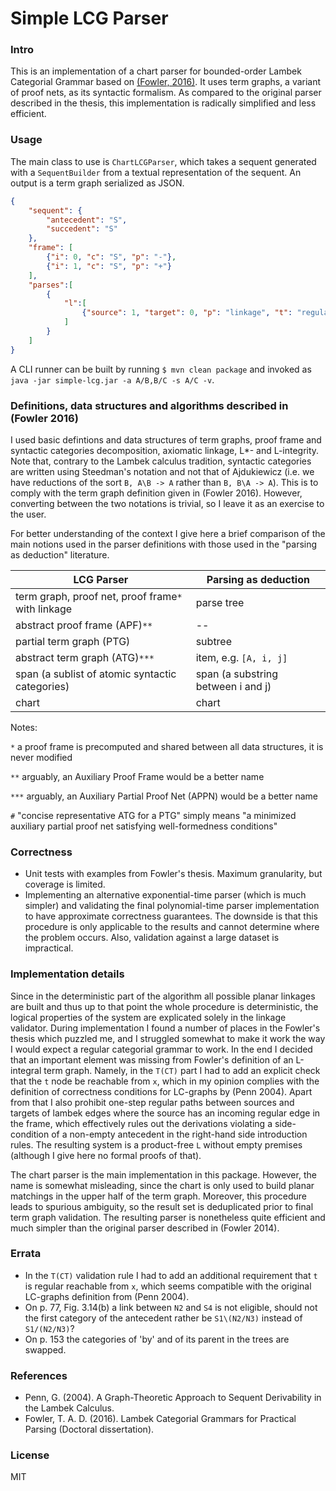 # Simple LCG Parser


### Intro

This is an implementation of a chart parser for bounded-order Lambek Categorial Grammar based on [(Fowler, 2016)](https://tspace.library.utoronto.ca/bitstream/1807/73006/1/Fowler_Timothy_A_201606_PhD_thesis.pdf).
It uses term graphs, a variant of proof nets, as its syntactic formalism. As compared to the original parser 
described in the thesis, this implementation is radically simplified and less efficient. 


### Usage

The main class to use is `ChartLCGParser`, which takes a sequent generated with a `SequentBuilder` from a textual 
representation of the sequent. An output is a term graph serialized as JSON. 

```json
{
    "sequent": {
        "antecedent": "S",
        "succedent": "S"
    },
    "frame": [
        {"i": 0, "c": "S", "p": "-"},
        {"i": 1, "c": "S", "p": "+"}
    ],
    "parses":[
        {
            "l":[
                {"source": 1, "target": 0, "p": "linkage", "t": "regular"}
            ]
        }
    ]
}

```

A CLI runner can be built by running `$ mvn clean package` and invoked as `java -jar simple-lcg.jar -a A/B,B/C -s A/C -v`.


### Definitions, data structures and algorithms described in (Fowler 2016)

I used basic defintions and data structures of term graphs, proof frame and syntactic categories decomposition, 
axiomatic linkage, L*- and L-integrity. Note that, contrary to the Lambek calculus tradition, syntactic categories are 
written using Steedman's notation and not that of Ajdukiewicz (i.e. we have reductions of the sort `B, A\B -> A` 
rather than `B, B\A -> A`). This is to comply with the term graph definition given in (Fowler 2016). However, 
converting between the two notations is trivial, so I leave it as an exercise to the user.     

For better understanding of the context I give here a brief comparison of the main notions used in the parser 
definitions with those used in the "parsing as deduction" literature.

| LCG Parser                                             |   Parsing as deduction                 |
|--------------------------------------------------------|----------------------------------------|
| term graph, proof net, proof frame`*` with linkage     |   parse tree                           |
| abstract proof frame (APF)`**`                         |   --                                   |
| partial term graph (PTG)                               |   subtree                              |
| abstract term graph (ATG)`***`                         |   item, e.g. `[A, i, j]`               |
| span (a sublist of atomic syntactic categories)        |   span (a substring between i and j)   |
| chart                                                  |   chart                                |

Notes:

 `*`   a proof frame is precomputed and shared between all data structures, it is never modified
 
 `**`   arguably, an Auxiliary Proof Frame would be a better name
 
 `***` arguably, an Auxiliary Partial Proof Net (APPN) would be a better name
 
 `#`   "concise representative ATG for a PTG" simply means "a minimized auxiliary partial proof net satisfying
 well-formedness conditions"


### Correctness

* Unit tests with examples from Fowler's thesis. Maximum granularity, but coverage is limited.
* Implementing an alternative exponential-time parser (which is much simpler) and validating the final
  polynomial-time parser implementation to have approximate correctness guarantees. The downside is that
  this procedure is only applicable to the results and cannot determine where the problem occurs. Also, validation
  against a large dataset is impractical.


### Implementation details

Since in the deterministic part of the algorithm all possible planar linkages are built and thus up to that point
the whole procedure is deterministic, the logical properties of the system are explicated solely in the linkage validator.
During implementation I found a number of places in the Fowler's thesis which puzzled me, and I struggled somewhat
to make it work the way I would expect a regular categorial grammar to work. In the end I decided that an important
element was missing from Fowler's definition of an L-integral term graph. Namely, in the `T(CT)` part I had to add an
explicit check that the `t` node be reachable from `x`, which in my opinion complies with the definition of correctness
conditions for LC-graphs by (Penn 2004). Apart from that I also prohibit one-step regular paths between sources and
targets of lambek edges where the source has an incoming regular edge in the frame, which effectively rules out
the derivations violating a side-condition of a non-empty antecedent in the right-hand side introduction rules.
The resulting system is a product-free `L` without empty premises (although I give here no formal proofs of that).

The chart parser is the main implementation in this package. However, the name is somewhat misleading, since
the chart is only used to build planar matchings in the upper half of the term graph. Moreover, this procedure leads 
to spurious ambiguity, so the result set is deduplicated prior to final term graph validation. The resulting 
parser is nonetheless quite efficient and much simpler than the original parser described in (Fowler 2014).   


### Errata

* In the `T(CT)` validation rule I had to add an additional requirement that `t` is regular reachable from `x`, 
  which seems compatible with the original LC-graphs definition from (Penn 2004). 
* On p. 77, Fig. 3.14(b) a link between `N2` and `S4` is not eligible, should not the first category of the antecedent
  rather be `S1\(N2/N3)` instead of `S1/(N2/N3)`?
* On p. 153 the categories of 'by' and of its parent in the trees are swapped.

### References

* Penn, G. (2004). A Graph-Theoretic Approach to Sequent Derivability in the Lambek Calculus.
* Fowler, T. A. D. (2016). Lambek Categorial Grammars for Practical Parsing (Doctoral dissertation).


### License

MIT